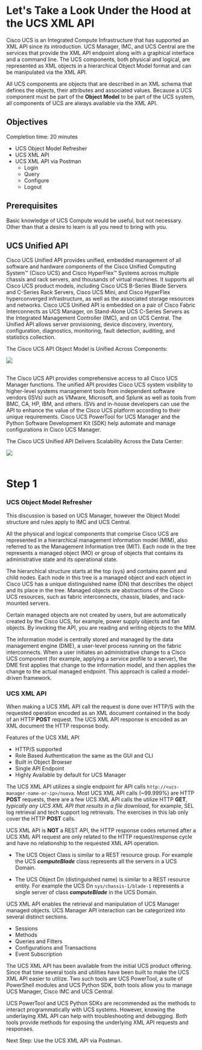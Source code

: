 # Let's Take a Look Under the Hood at the UCS XML API

Cisco UCS is an Integrated Compute Infrastructure that has supported an XML API since its introduction. UCS Manager, IMC, and UCS Central are the services that provide the XML API endpoint along with a graphical interface and a command line. The UCS components, both physical and logical, are represented as XML objects in a hierarchical Object Model format and can be manipulated via the XML API.

All UCS components are objects that are described in an XML schema that defines the objects, their attributes and associated values. Because a UCS component must be part of the **Object Model** to be part of the UCS system, all components of UCS are always available via the XML API.

## Objectives

Completion time: 20 minutes

  - UCS Object Model Refresher
  - UCS XML API
  - UCS XML API via Postman
    - Login
    - Query
    - Configure
    - Logout

## Prerequisites

Basic knowledge of UCS Compute would be useful, but not necessary. Other than that a desire to learn is all you need to bring with you.

## UCS Unified API

Cisco UCS Unified API provides unified, embedded management of all software and hardware components of the Cisco Unified Computing System™ (Cisco UCS) and Cisco HyperFlex™ Systems across multiple chassis and rack servers, and thousands of virtual machines. It supports all Cisco UCS product models, including Cisco UCS B-Series Blade Servers and C-Series Rack Servers, Cisco UCS Mini, and Cisco HyperFlex hyperconverged infrastructure, as well as the associated storage resources and networks. Cisco UCS Unified API is embedded on a pair of Cisco Fabric Interconnects as UCS Manager, on Stand-Alone UCS C-Series Servers as the Integrated Management Controller (IMC), and on UCS Central. The Unified API allows server provisioning, device discovery, inventory, configuration, diagnostics, monitoring, fault detection, auditing, and statistics collection.

The Cisco UCS API Object Model is Unified Across Components:

  ![](/posts/files/dne-dcip-intermediate-programming-cisco-compute-ucs-xml-api-v01/assets/images/image-01.jpg)<br/><br/>

  <!--![](assets/images/image-01.jpg)<br/><br/>-->

The Cisco UCS API provides comprehensive access to all Cisco UCS Manager functions. The unified API provides Cisco UCS system visibility to higher-level systems management tools from independent software vendors (ISVs) such as VMware, Microsoft, and Splunk as well as tools from BMC, CA, HP, IBM, and others. ISVs and in-house developers can use the API to enhance the value of the Cisco UCS platform according to their unique requirements. Cisco UCS PowerTool for UCS Manager and the Python Software Development Kit (SDK) help automate and manage configurations in Cisco UCS Manager.

The Cisco UCS Unified API Delivers Scalability Across the Data Center:

  ![](/posts/files/dne-dcip-intermediate-programming-cisco-compute-ucs-xml-api-v01/assets/images/image-02.jpg)<br/><br/>

  <!--![](assets/images/image-02.jpg)<br/><br/>-->

# Step 1

### UCS Object Model Refresher

This discussion is based on UCS Manager, however the Object Model structure and rules apply to IMC and UCS Central.

All the physical and logical components that comprise Cisco UCS are represented in a hierarchical management information model (MIM), also referred to as the Management Information tree (MIT). Each node in the tree represents a managed object (MO) or group of objects that contains its administrative state and its operational state.

The hierarchical structure starts at the top (sys) and contains parent and child nodes. Each node in this tree is a managed object and each object in Cisco UCS has a unique distinguished name (DN) that describes the object and its place in the tree. Managed objects are abstractions of the Cisco UCS resources, such as fabric interconnects, chassis, blades, and rack-mounted servers.

Certain managed objects are not created by users, but are automatically created by the Cisco UCS, for example, power supply objects and fan objects. By invoking the API, you are reading and writing objects to the MIM.

The information model is centrally stored and managed by the data management engine (DME), a user-level process running on the fabric interconnects. When a user initiates an administrative change to a Cisco UCS component (for example, applying a service profile to a server), the DME first applies that change to the information model, and then applies the change to the actual managed endpoint. This approach is called a model-driven framework.


### UCS XML API

When making a UCS XML API call the request is done over HTTP/S with the requested operation encoded as an XML document contained in the body of an HTTP **POST** request.  The UCS XML API response is encoded as an XML document the HTTP response body.

Features of the UCS XML API
  - HTTP/S supported
  - Role Based Authentication the same as the GUI and CLI
  - Built in Object Browser
  - Single API Endpoint
  - Highly Available by default for UCS Manager

The UCS XML API utilizes a single endpoint for API calls `http://<ucs-manager-name-or-ip>/nuova`. Most UCS XML API calls (~99.999%) are HTTP **POST** requests, there are a few UCS XML API calls the utilize HTTP **GET**, *typically any UCS XML API that results in a file download*, for example, SEL log retrieval and tech support log retrievals. The exercises in this lab only cover the HTTP **POST** calls.

UCS XML API is **NOT** a REST API, the HTTP response codes returned after a UCS XML API request are only related to the HTTP request/response cycle and have no relationship to the requested XML API operation.

  - The UCS Object Class is similar to a REST resource group. For example the UCS ***computeBlade*** class represents all the servers in a UCS Domain.

  - The UCS Object Dn (distinguished name) is similar to a REST resource entity. For example the UCS Dn `sys/chassis-1/blade-1` represents a single server of class ***computeBlade*** in the UCS Domain.

UCS XML API enables the retrieval and manipulation of UCS Manager managed objects. UCS Manager API interaction can be categorized into several distinct sections.
  - Sessions
  - Methods
  - Queries and Filters
  - Configurations and Transactions
  - Event Subscription

The UCS XML API has been available from the initial UCS product offering. Since that time several tools and utilities have been built to make the UCS XML API easier to utilize. Two such tools are UCS PowerTool, a suite of PowerShell modules and UCS Python SDK, both tools allow you to manage UCS Manager, Cisco IMC and UCS Central.

UCS PowerTool and UCS Python SDKs are recommended as the methods to interact programmatically with UCS systems. However, knowing the underlaying XML API can help with troubleshooting and debugging. Both tools provide methods for exposing the underlying XML API requests and responses.

Next Step: Use the UCS XML API via Postman.
